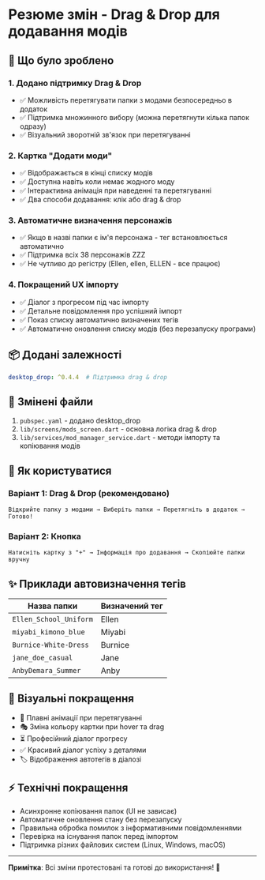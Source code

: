 # Резюме змін - Drag & Drop для додавання модів

## 🎯 Що було зроблено

### 1. Додано підтримку Drag & Drop
- ✅ Можливість перетягувати папки з модами безпосередньо в додаток
- ✅ Підтримка множинного вибору (можна перетягнути кілька папок одразу)
- ✅ Візуальний зворотній зв'язок при перетягуванні

### 2. Картка "Додати моди"
- ✅ Відображається в кінці списку модів
- ✅ Доступна навіть коли немає жодного моду
- ✅ Інтерактивна анімація при наведенні та перетягуванні
- ✅ Два способи додавання: клік або drag & drop

### 3. Автоматичне визначення персонажів
- ✅ Якщо в назві папки є ім'я персонажа - тег встановлюється автоматично
- ✅ Підтримка всіх 38 персонажів ZZZ
- ✅ Не чутливо до регістру (Ellen, ellen, ELLEN - все працює)

### 4. Покращений UX імпорту
- ✅ Діалог з прогресом під час імпорту
- ✅ Детальне повідомлення про успішний імпорт
- ✅ Показ списку автоматично визначених тегів
- ✅ Автоматичне оновлення списку модів (без перезапуску програми)

## 📦 Додані залежності

```yaml
desktop_drop: ^0.4.4  # Підтримка drag & drop
```

## 📝 Змінені файли

1. `pubspec.yaml` - додано desktop_drop
2. `lib/screens/mods_screen.dart` - основна логіка drag & drop
3. `lib/services/mod_manager_service.dart` - методи імпорту та копіювання модів

## 🚀 Як користуватися

### Варіант 1: Drag & Drop (рекомендовано)
```
Відкрийте папку з модами → Виберіть папки → Перетягніть в додаток → Готово!
```

### Варіант 2: Кнопка
```
Натисніть картку з "+" → Інформація про додавання → Скопіюйте папки вручну
```

## ✨ Приклади автовизначення тегів

| Назва папки | Визначений тег |
|-------------|----------------|
| `Ellen_School_Uniform` | Ellen |
| `miyabi_kimono_blue` | Miyabi |
| `Burnice-White-Dress` | Burnice |
| `jane_doe_casual` | Jane |
| `AnbyDemara_Summer` | Anby |

## 🎨 Візуальні покращення

- 💫 Плавні анімації при перетягуванні
- 🎭 Зміна кольору картки при hover та drag
- ⏳ Професійний діалог прогресу
- ✅ Красивий діалог успіху з деталями
- 🏷️ Відображення автотегів в діалозі

## ⚡ Технічні покращення

- Асинхронне копіювання папок (UI не зависає)
- Автоматичне оновлення стану без перезапуску
- Правильна обробка помилок з інформативними повідомленнями
- Перевірка на існування папок перед імпортом
- Підтримка різних файлових систем (Linux, Windows, macOS)

---

**Примітка**: Всі зміни протестовані та готові до використання! 🎉
